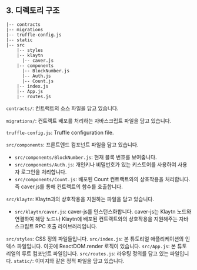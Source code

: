 ## 3. 디렉토리 구조 <a id="3-directory-structure"></a>
```
|-- contracts
|-- migrations
|-- truffle-config.js
|-- static  
|-- src  
    |-- styles
    |-- klaytn
      |-- caver.js
    |-- components
      |-- BlockNumber.js
      |-- Auth.js
      |-- Count.js
    |-- index.js
    |-- App.js
    |-- routes.js
```

`contracts/`: 컨트랙트의 소스 파일을 담고 있습니다.

`migrations/`: 컨트랙트 배포를 처리하는 자바스크립트 파일을 담고 있습니다.

`truffle-config.js`: Truffle configuration file.


`src/components`: 프론트엔드 컴포넌트 파일을 담고 있습니다.
* `src/components/BlockNumber.js`: 현재 블록 번호를 보여줍니다.
* `src/components/Auth.js`: 개인키나 비밀번호가 있는 키스토어를 사용하여 사용자 로그인을 처리합니다.
* `src/components/Count.js`: 배포된 Count 컨트랙트와의 상호작용을 처리합니다. 즉 caver.js를 통해 컨트랙트의 함수를 호출합니다.

`src/klaytn`: Klaytn과의 상호작용을 지원하는 파일을 담고 있습니다.
* `src/klaytn/caver.js`: caver-js를 인스턴스화합니다. caver-js는 Klaytn 노드와 연결하여 해당 노드나 Klaytn에 배포된 컨트랙트와의 상호작용을 지원해주는 자바스크립트 RPC 호출 라이브러리입니다.

`src/styles`: CSS 정의 파일들입니다. `src/index.js`: 본 튜토리얼 애플리케이션의 인덱스 파일입니다. 이곳에 ReactDOM.render 로직이 있습니다. `src/App.js`: 본 튜토리얼의 루트 컴포넌트 파일입니다. `src/routes.js`: 라우팅 정의를 담고 있는 파일입니다. `static/`: 이미지와 같은 정적 파일을 담고 있습니다.
